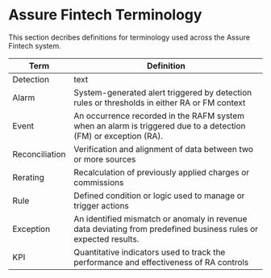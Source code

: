 # Assure Fintech Terminology
This section decribes definitions for terminology used across the Assure Fintech system. 

| Term | Definition |
| --- | --- |
| Detection | text |
| Alarm | System-generated alert triggered by detection rules or thresholds in either RA or FM context|
| Event | An occurrence recorded in the RAFM system when an alarm is triggered due to a detection (FM) or exception (RA).|
| Reconciliation | Verification and alignment of data between two or more sources|
| Rerating | Recalculation of previously applied charges or commissions|
| Rule | Defined condition or logic used to manage or trigger actions|
| Exception | An identified mismatch or anomaly in revenue data deviating from predefined business rules or expected results.|
| KPI | Quantitative indicators used to track the performance and effectiveness of RA controls| 
